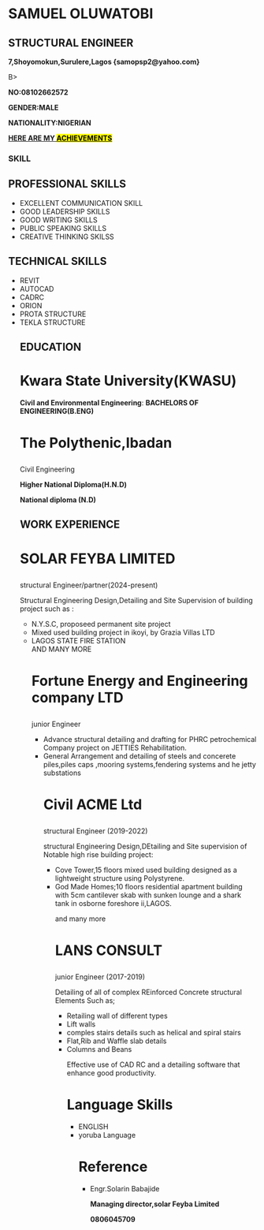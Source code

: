 <h1>SAMUEL OLUWATOBI</h1>
<h2><P5>STRUCTURAL ENGINEER</P5></h2>
<p><B>7,Shoyomokun,Surulere,Lagos {samopsp2@yahoo.com}</p></B>B><P><B>NO:08102662572</B></P>
<P><B>GENDER:MALE</B></P>
<P><B>NATIONALITY:NIGERIAN</B></P>
 <P><U><B>HERE ARE MY <MARK>ACHIEVEMENTS</MARK></B></U></P>
       <h3><B>SKILL</B></h3>
<html>
<head>
    <title>Bullet Points Example</title>
</head>
<body>
    <h2>PROFESSIONAL SKILLS</h2>
    <ul>
        <li>EXCELLENT COMMUNICATION SKILL</li>
        <li>GOOD LEADERSHIP SKILLS</li>
        <li>GOOD WRITING SKILLS</li>
        <li>PUBLIC SPEAKING SKILLS</li>
        <li>CREATIVE THINKING SKILSS</li>
    </ul>
      <h2>TECHNICAL SKILLS</h2>
    <ul>
       <li>REVIT</li>
       <li>AUTOCAD</li>
       <li>CADRC</li>
       <li>ORION</li>
       <li>PROTA STRUCTURE</li>
       <li>TEKLA STRUCTURE</li>
</body>
</html>
    <title>Bullet Points Example</title>
    <head>
    <body>
            <h2>EDUCATION</h2>
     <h1><B>Kwara State University(KWASU)</B></h1>
     <B>Civil and Environmental Engineering</B>: 
     <B>BACHELORS OF ENGINEERING(B.ENG)</B>
     <h1><p><poppins><B>The Polythenic,Ibadan</B></poppins></p></h1>
     <p>Civil Engineering</p>
     <B>Higher National Diploma(H.N.D)</B>
     <p><B>National diploma (N.D)</B></p>
     <h2><B>WORK EXPERIENCE</B></h2>
<h1><p><B>SOLAR FEYBA LIMITED</B></p></h1>
     <p>structural Engineer/partner(2024-present)</p>
        <p>Structural Engineering Design,Detailing and Site Supervision of building project such as :</p>
     <ul>
         <li>N.Y.S.C, proposeed permanent site project</li>
         <li> Mixed used building project in ikoyi, by Grazia Villas LTD</li>
         <li>LAGOS STATE FIRE STATION </li>
      AND MANY MORE
<h1><p><B>Fortune Energy and Engineering company LTD</B></p></h1>
   <p>junior Engineer</p>
         <ul>
            <li>Advance structural detailing and drafting for PHRC petrochemical Company project on JETTIES Rehabilitation.</li>
            <li>General Arrangement and detailing of steels and concerete piles,piles caps ,mooring systems,fendering systems and he jetty substations</li>
<h1><p><B>Civil ACME Ltd</B></p></h1>
  <P>structural Engineer (2019-2022)</P>
  <p>structural Engineering Design,DEtailing and Site supervision of Notable high rise building project:</p>
    <ul>
        <li>Cove Tower,15 floors mixed used building designed as a lightweight structure using Polystyrene.</li>
        <li>God Made Homes;10 floors residential apartment building with 5cm cantilever skab with sunken lounge and a shark tank in osborne foreshore ii,LAGOS.</li>
        <p>and many more</p>
<h1><p><B>LANS CONSULT</B></h1></p>
        <p>junior Engineer (2017-2019)</p>
        <p>Detailing of all of complex REinforced Concrete structural Elements Such as;</p>
        <ul>
          <li>Retailing wall of different types</li>
          <li>Lift walls</li>
          <li>comples stairs details such as helical and spiral stairs</li>
          <li>Flat,Rib and Waffle slab details</li>
          <li>Columns and Beans</li>
          <p>Effective use of CAD RC and a detailing software that enhance good productivity.</p>
<h1><B>Language Skills</B></h1>
         <ul>
           <li>ENGLISH</li>
           <li>yoruba Language</li>
<h1><B>Reference</B></h1>
         <ul>
           <li>Engr.Solarin Babajide</li>
              <p><B>Managing director,solar Feyba Limited</p>
               <p>0806045709</p>
         </ul>
    </body>
    </head>

    
